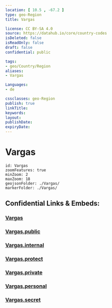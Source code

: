 ```yaml
---
location: [ 10.5 , -67.2 ] 
type: geo-Region
title: Vargas

license: CC BY-SA 4.0
source: https://datahub.io/core/country-codes
isDeleted: false
isReadOnly: false
draft: false
confidential: public

tags:
- geo/Country/Region
aliases:
- Vargas

Languages:
- de

cssclasses: geo-Region
publish: true
linkTitle: 
keywords: 
layout: 
publishDate: 
expiryDate: 
---
```


# Vargas

```leaflet
id: Vargas
zoomFeatures: true 
minZoom: 2 
maxZoom: 18
geojsonFolder: ./Vargas/
markerFolder: ./Vargas/
```


## Confidential Links & Embeds: 

### [Vargas](/_Standards/Earth/Continent/America~South/Venezuela/States~Venezuela/Vargas.md) 

### [Vargas.public](/_public/Earth/Continent/America~South/Venezuela/States~Venezuela/Vargas.public.md) 

### [Vargas.internal](/_internal/Earth/Continent/America~South/Venezuela/States~Venezuela/Vargas.internal.md) 

### [Vargas.protect](/_protect/Earth/Continent/America~South/Venezuela/States~Venezuela/Vargas.protect.md) 

### [Vargas.private](/_private/Earth/Continent/America~South/Venezuela/States~Venezuela/Vargas.private.md) 

### [Vargas.personal](/_personal/Earth/Continent/America~South/Venezuela/States~Venezuela/Vargas.personal.md) 

### [Vargas.secret](/_secret/Earth/Continent/America~South/Venezuela/States~Venezuela/Vargas.secret.md)

